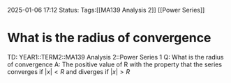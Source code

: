2025-01-06 17:12
Status: 
Tags:[[MA139 Analysis 2]] [[Power Series]]
# What is the radius of convergence

TD: YEAR1::TERM2::MA139 Analysis 2::Power Series 1
Q: What is the radius of convergence
A: The positive value of R with the property that the series converges if $|x| < R$ and diverges if $|x| > R$ 
<!--ID: 1736185261139-->

